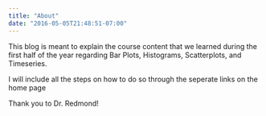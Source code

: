 ```yaml
---
title: "About"
date: "2016-05-05T21:48:51-07:00"
---
```


This blog is meant to explain the course content that we learned during the first half of the year regarding Bar Plots, Histograms, Scatterplots, and Timeseries. 

I will include all the steps on how to do so through the seperate links on the home page

Thank you to Dr. Redmond!
